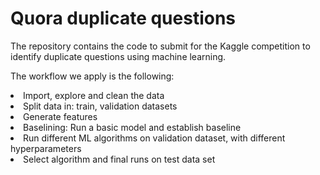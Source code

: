 # Quora duplicate questions
The repository contains the code to submit for the Kaggle competition to identify duplicate questions using machine learning.

The workflow we apply is the following:

<li>Import, explore and clean the data</li>
<li> Split data in: train, validation datasets</li>
<li>Generate features</li>
<li>Baselining: Run a basic model and establish baseline</li>
<li> Run different ML algorithms on validation dataset, with different hyperparameters</li>
<li> Select algorithm and final runs on test data set</li>


